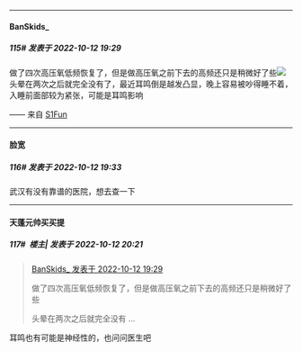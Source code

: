 

*****

####  BanSkids_  
##### 115#       发表于 2022-10-12 19:29

做了四次高压氧低频恢复了，但是做高压氧之前下去的高频还只是稍微好了些<img src="https://static.saraba1st.com/image/smiley/face2017/009.gif" referrerpolicy="no-referrer">
头晕在两次之后就完全没有了，最近耳鸣倒是越发凸显，晚上容易被吵得睡不着，入睡前面部较为紧张，可能是耳鸣影响

—— 来自 [S1Fun](https://s1fun.koalcat.com)



*****

####  脸宽  
##### 116#       发表于 2022-10-12 19:33

武汉有没有靠谱的医院，想去查一下



*****

####  天蓬元帅买买提  
##### 117#         楼主| 发表于 2022-10-12 20:21

<blockquote><a href="httphttps://bbs.saraba1st.com/2b/forum.php?mod=redirect&amp;goto=findpost&amp;pid=57879689&amp;ptid=2093641" target="_blank">BanSkids_ 发表于 2022-10-12 19:29</a>

做了四次高压氧低频恢复了，但是做高压氧之前下去的高频还只是稍微好了些

头晕在两次之后就完全没有 ...</blockquote>
耳鸣也有可能是神经性的，也问问医生吧

